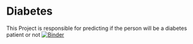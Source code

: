 # Diabetes
This Project is responsible for predicting if the person will be a diabetes patient  or not
[![Binder](https://mybinder.org/badge_logo.svg)](https://mybinder.org/v2/gh/OmarAfify10/Diabets/HEAD)

